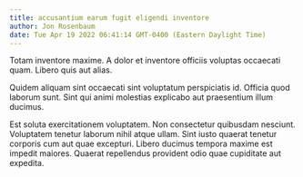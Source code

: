 ```yaml
---
title: accusantium earum fugit eligendi inventore
author: Jon Rosenbaum
date: Tue Apr 19 2022 06:41:14 GMT-0400 (Eastern Daylight Time)
---
```

Totam inventore maxime. A dolor et inventore officiis voluptas occaecati quam. Libero quis aut alias.

 Quidem aliquam sint occaecati sint voluptatum perspiciatis id. Officia quod laborum sunt. Sint qui animi molestias explicabo aut praesentium illum ducimus.

 Est soluta exercitationem voluptatem. Non consectetur quibusdam nesciunt. Voluptatem tenetur laborum nihil atque ullam. Sint iusto quaerat tenetur corporis cum aut quae excepturi. Libero ducimus tempora maxime est impedit maiores. Quaerat repellendus provident odio quae cupiditate aut expedita.